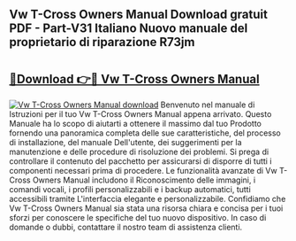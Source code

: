 ## Vw T-Cross Owners Manual Download gratuit PDF - Part-V31 Italiano Nuovo manuale del proprietario di riparazione R73jm

# <h2><a href="http://dfgsawo.blite.top/?on=Vw+T-Cross+Owners+Manual">🔗Download 👉🔴 Vw T-Cross Owners Manual</a></h2>

[![Vw T-Cross Owners Manual download](https://i.imgur.com/lujVjoI.png)](http://dfgsawo.blite.top/?on=Vw+T-Cross+Owners+Manual)
Benvenuto nel manuale di Istruzioni per il tuo Vw T-Cross Owners Manual appena arrivato. Questo Manuale ha lo scopo di aiutarti a ottenere il massimo dal tuo Prodotto fornendo una panoramica completa delle sue caratteristiche, del processo di installazione, del manuale Dell'utente, dei suggerimenti per la manutenzione e delle procedure di risoluzione dei problemi. Si prega di controllare il contenuto del pacchetto per assicurarsi di disporre di tutti i componenti necessari prima di procedere. Le funzionalità avanzate di Vw T-Cross Owners Manual includono il Riconoscimento delle immagini, i comandi vocali, i profili personalizzabili e i backup automatici, tutti accessibili tramite L'interfaccia elegante e personalizzabile. Confidiamo che Vw T-Cross Owners Manual sia stata una risorsa chiara e concisa per i tuoi sforzi per conoscere le specifiche del tuo nuovo dispositivo. In caso di domande o dubbi, contattare il nostro team di assistenza clienti.
